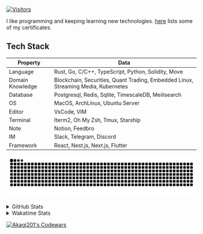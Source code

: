 <!-- markdownlint-disable MD041 MD010 MD033 -->
[![Visitors](https://api.visitorbadge.io/api/daily?path=Akagi201%2FAkagi201&label=Visitors%20Today&countColor=%2337d67a)](https://visitorbadge.io/status?path=Akagi201%2FAkagi201)

I like programming and keeping learning new technologies. [here](https://github.com/Akagi201/blockchain) lists some of my certificates.

## Tech Stack

| Property         	| Data                                                                               	|
|------------------	|------------------------------------------------------------------------------------	|
| Language         	| Rust, Go, C/C++, TypeScript, Python, Solidity, Move                                 |
| Domain Knowledge 	| Blockchain, Securities, Quant Trading, Embedded Linux, Streaming Media, Kubernetes 	|
| Database         	| Postgresql, Redis, Sqlite, TimescaleDB, Meilisearch                                 |
| OS               	| MacOS, ArchLinux, Ubuntu Server                                                     |
| Editor           	| VsCode, VIM                                                                        	|
| Terminal          | Iterm2, Oh My Zsh, Tmux, Starship                                                   |
| Note             	| Notion, Feedbro                                                                    	|
| IM               	| Slack, Telegram, Discord                                                            |
| Framework         | React, Nest.js, Next.js, Flutter                                                   	|

[![github contribution grid snake animation](https://raw.githubusercontent.com/Akagi201/Akagi201/output/github-contribution-grid-snake.svg#gh-light-mode-only)](https://github.com/Akagi201)

<details>
<summary>GitHub Stats</summary>
  <a href="https://github.com/Akagi201"><img alt="Profile Detail" src="https://raw.githubusercontent.com/Akagi201/Akagi201/master/profile-summary-card-output/dracula/0-profile-details.svg" /></a>
  <a href="https://github.com/Akagi201"><img alt="Github Stats" src="https://raw.githubusercontent.com/Akagi201/Akagi201/master/profile-summary-card-output/dracula/3-stats.svg" /></a>
  <a href="https://github.com/Akagi201"><img alt="Lang By Commits" src="https://raw.githubusercontent.com/Akagi201/Akagi201/master/profile-summary-card-output/dracula/2-most-commit-language.svg" /></a>
</details>

<details>
<summary>Wakatime Stats</summary>
<br>

<!--START_SECTION:waka-->

```txt
From: 12 June 2023 - To: 19 June 2023

Total Time: 63 hrs 52 mins

Other        53 hrs 23 mins  █████████████████████░░░░   83.57 %
sh           5 hrs 48 mins   ██▒░░░░░░░░░░░░░░░░░░░░░░   09.08 %
Rust         3 hrs 4 mins    █▒░░░░░░░░░░░░░░░░░░░░░░░   04.80 %
Solidity     37 mins         ▒░░░░░░░░░░░░░░░░░░░░░░░░   00.98 %
TOML         28 mins         ▒░░░░░░░░░░░░░░░░░░░░░░░░   00.74 %
Elixir       11 mins         ░░░░░░░░░░░░░░░░░░░░░░░░░   00.30 %
Markdown     9 mins          ░░░░░░░░░░░░░░░░░░░░░░░░░   00.26 %
JSON         5 mins          ░░░░░░░░░░░░░░░░░░░░░░░░░   00.16 %
TypeScript   1 min           ░░░░░░░░░░░░░░░░░░░░░░░░░   00.04 %
Smarty       1 min           ░░░░░░░░░░░░░░░░░░░░░░░░░   00.03 %
```

<!--END_SECTION:waka-->

</details>

<a href="https://www.codewars.com/users/Akagi201"><img alt="Akagi201's Codewars" src="https://www.codewars.com/users/Akagi201/badges/small"></a>
